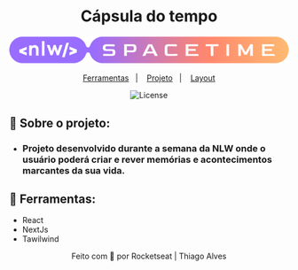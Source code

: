 <h1 align="center">
 Cápsula do tempo
</h1>

<p align="center">
    <img src="https://github.com/guedesert/nlw-spacetime/raw/main/.github/logo.svg" />
</p>

<p align="center">
  <a href="#tecnologias">Ferramentas</a>&nbsp;&nbsp;&nbsp;|&nbsp;&nbsp;&nbsp;
  <a href="#projeto">Projeto</a>&nbsp;&nbsp;&nbsp;|&nbsp;&nbsp;&nbsp;
  <a href="#layout">Layout</a>
</p>

<p align="center">
  <img alt="License" src="https://img.shields.io/static/v1?label=license&message=MIT&color=49AA26&labelColor=000000">
</p>


<h2 id="objetivo">🚀 <b>Sobre o projeto:</b></h2>

- ### Projeto desenvolvido durante a semana da NLW onde o usuário poderá criar e rever memórias e acontecimentos marcantes da sua vida.

<h2 id="tecnologias">🔧 <b>Ferramentas:</b></h2>

- React
- NextJs
- Tawilwind





<p align="center">
  Feito com 💜 por Rocketseat | Thiago Alves
</p>
